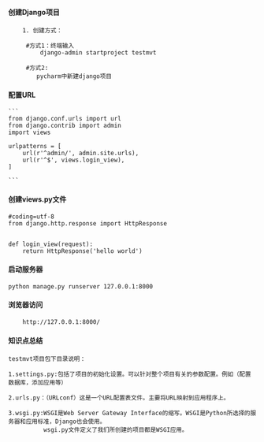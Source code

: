 #### 创建Django项目 ####
        1. 创建方式：
         
         #方式1：终端输入
             django-admin startproject testmvt
             
         #方式2:
            pycharm中新建django项目
         


#### 配置URL ####
    ```
    from django.conf.urls import url
    from django.contrib import admin
    import views
    
    urlpatterns = [
        url(r'^admin/', admin.site.urls),
        url(r'^$', views.login_view),
    ]

    ```
    
#### 创建views.py文件 ####
```
#coding=utf-8
from django.http.response import HttpResponse


def login_view(request):
    return HttpResponse('hello world')
```

#### 启动服务器 ####

```
python manage.py runserver 127.0.0.1:8000

```

#### 浏览器访问 ####
```
    http://127.0.0.1:8000/
```

#### 知识点总结 ####
    testmvt项目包下目录说明：
    
    1.settings.py:包括了项目的初始化设置。可以针对整个项目有关的参数配置。例如（配置数据库，添加应用等）
    
    2.urls.py：（URLconf）这是一个URL配置表文件。主要将URL映射到应用程序上。
    
    3.wsgi.py:WSGI是Web Server Gateway Interface的缩写。WSGI是Python所选择的服务器和应用标准，Django也会使用。
              wsgi.py文件定义了我们所创建的项目都是WSGI应用。
    












































